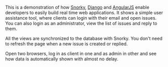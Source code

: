 This is a demonstration of how [Snorky](http://snorkyproject.org/), [Django](https://www.djangoproject.com/) and [AngularJS](https://angularjs.org/) enable developers to easily build real time web applications. It shows a simple user assistance tool, where clients can login with their email and open issues. You can also login as an administrator, view the list of issues and reply to them.

All the views are synchronized to the database with Snorky. You don't need to refresh the page when a new issue is created or replied.

Open two browsers, log in as client in one and as admin in other and see how data is automatically shown with almost no delay.

